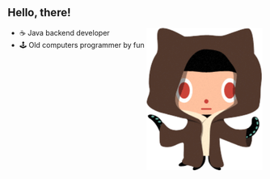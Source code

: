 # <h2> Hello, there! </h2>
<img align='right' src="Jedi_git.png" width="230">

- ☕ Java backend developer
- 🕹️ Old computers programmer by fun 
